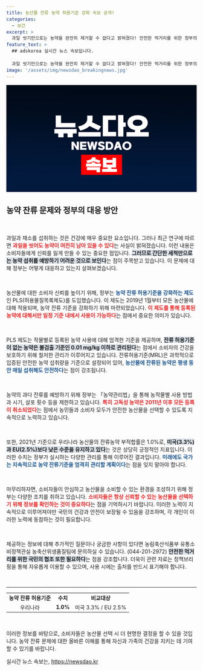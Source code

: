 ```yaml
---
title: 농산물 잔류 농약 허용기준 강화 속보 공개!
categories:
  - 보건
excerpt: >
  과일 씻기만으로는 농약을 완전히 제거할 수 없다고 밝혀졌다! 안전한 먹거리를 위한 정부의 조치와 농약 관리 체계는 무엇인지 알아보자. 지금 클릭하세요!
feature_text: >
  ## adskorea 실시간 뉴스 속보입니다.

  과일 씻기만으로는 농약을 완전히 제거할 수 없다고 밝혀졌다! 안전한 먹거리를 위한 정부의 조치와 농약 관리 체계는 무엇인지 알아보자. 지금 클릭하세요!
image: '/assets/img/newsdao_breakingnews.jpg'
---
```


<p><img src="/assets/img/newsdao_breakingnews.jpg" alt="adskorea 속보" /></p>

<h2 data-ke-size="size26">농약 잔류 문제와 정부의 대응 방안</h2>

<p data-ke-size="size16">&nbsp;</p>

<p>과일과 채소를 섭취하는 것은 건강에 매우 중요한 요소입니다. 그러나 최근 연구에 따르면 <b><span style="color: #ee2323;">과일을 씻어도 농약이 여전히 남아 있을 수 있다</span></b>는 사실이 밝혀졌습니다. 이런 내용은 소비자들에게 신뢰를 잃게 만들 수 있는 중요한 점입니다. <b><span style="background-color: #21538527;">그러므로 간단한 세척만으로는 농약 섭취를 예방하기 어려운 것으로 보인다</span></b>는 점이 주목받고 있습니다. 이 문제에 대해 정부는 어떻게 대응하고 있는지 살펴보겠습니다.</p>

<p data-ke-size="size16">&nbsp;</p>

<p>농산물에 대한 소비자 신뢰를 높이기 위해, 정부는 <b><span style="color: #1a5490;">농약 잔류 허용기준을 강화하는 제도</span></b>인 PLS(허용물질목록제도)를 도입했습니다. 이 제도는 2019년 1월부터 모든 농산물에 대해 적용되며, 농약 잔류 기준을 강화하기 위해 마련되었습니다. <b><span style="color: #ee2323;">이 제도를 통해 등록된 농약에 대해서만 일정 기준 내에서 사용이 가능하다</span></b>는 점에서 중요한 의미가 있습니다.</p>

<p data-ke-size="size16">&nbsp;</p>

<p>PLS 제도는 작물별로 등록된 농약 사용에 대해 엄격한 기준을 제공하며, <b><span style="background-color: #21538527;">잔류 허용기준이 없는 농약은 불검출 기준인 0.01 mg/kg 이하로 관리된다</span></b>는 점에서 소비자의 건강을 보호하기 위해 철저한 관리가 이루어지고 있습니다. 잔류허용기준(MRL)은 과학적으로 입증된 안전한 농약 섭취량을 기준으로 설정되어 있어, <b><span style="color: #1a5490;">농산물에 잔류된 농약은 평생 동안 매일 섭취해도 안전하다</span></b>는 점이 강조됩니다.</p>

<p data-ke-size="size16">&nbsp;</p>

<p>농약의 과다 잔류를 예방하기 위해 정부는 「농약관리법」을 통해 농작물별 사용 방법과 시기, 살포 횟수 등을 제한하고 있습니다. <b><span style="color: #ee2323;">특히 고독성 농약은 2011년 이후 모든 등록이 취소되었다</span></b>는 점에서 농민들과 소비자 모두가 안전한 농산물을 선택할 수 있도록 지속적으로 노력하고 있습니다.</p>

<p data-ke-size="size16">&nbsp;</p>

<p>또한, 2021년 기준으로 우리나라 농산물의 잔류농약 부적합률은 1.0%로, <b><span style="background-color: #21538527;">미국(3.3%)과 EU(2.5%)보다 낮은 수준을 유지하고 있다</span></b>는 것은 상당히 긍정적인 지표입니다. 이러한 수치는 정부가 실시하는 다양한 관리를 통해 이루어진 결과입니다. <b><span style="color: #1a5490;">미래에도 국가는 지속적으로 농약 잔류기준을 엄격히 관리할 계획이다</span></b>는 점을 잊지 말아야 합니다.</p>

<p data-ke-size="size16">&nbsp;</p>

<p>마무리하자면, 소비자들이 안심하고 농산물을 소비할 수 있는 환경을 조성하기 위해 정부는 다양한 조치를 취하고 있습니다. <b><span style="color: #ee2323;">소비자들은 항상 신뢰할 수 있는 농산물을 선택하기 위해 정보를 확인하는 것이 중요하다</span></b>는 점을 기억하시기 바랍니다. 이러한 노력이 지속적으로 이루어져야만 국민의 건강과 안전이 보장될 수 있음을 강조하며, 각 개인이 이러한 노력에 동참하는 것이 필요합니다.</p>

<p data-ke-size="size16">&nbsp;</p>

<p>제공하는 정보에 대해 추가적인 질문이나 궁금한 사항이 있다면 농림축산식품부 유통소비정책관실 농축산위생품질팀에 문의하실 수 있습니다. (044-201-2972) <b><span style="background-color: #21538527;">안전한 먹거리를 위한 국민의 협조 또한 필요하다</span></b>는 점을 강조합니다. 더욱이 관련 자료는 정책브리핑을 통해 자유롭게 이용할 수 있으며, 사용 시에는 출처를 반드시 표기해야 합니다. <p data-ke-size="size16">&nbsp;</p></p>

<hr>

<table style="width:100%">
<tr>
<td style="text-align: center; height: 17px;"><b>농약 잔류 허용기준</b></td>
<td style="text-align: center; height: 17px;"><b>수치</b></td>
<td style="text-align: center; height: 17px;"><b>비교대상</b></td>
</tr>
<tr>
<td style="text-align: center; height: 17px;">우리나라</td>
<td style="text-align: center; height: 17px;"><b>1.0%</b></td>
<td style="text-align: center; height: 17px;">미국 3.3% / EU 2.5%</td>
</tr>
</table>

<p data-ke-size="size16">&nbsp;</p>

<p>이러한 정보를 바탕으로, 소비자들은 농산물 선택 시 더 현명한 결정을 할 수 있을 것입니다. 농약 잔류 문제에 대한 올바른 이해를 통해 자신과 가족의 건강을 지키는 데 기여할 수 있기를 바랍니다.</p>
실시간 뉴스 속보는, <a href="https://newsdao.kr" rel="dofollow">https://newsdao.kr</a>


